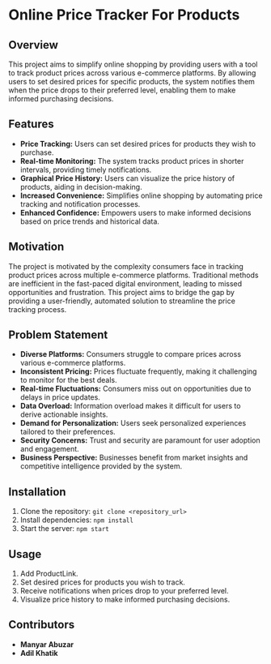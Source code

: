 # Online Price Tracker For Products

## Overview
This project aims to simplify online shopping by providing users with a tool to track product prices across various e-commerce platforms. By allowing users to set desired prices for specific products, the system notifies them when the price drops to their preferred level, enabling them to make informed purchasing decisions.

## Features
- **Price Tracking:** Users can set desired prices for products they wish to purchase.
- **Real-time Monitoring:** The system tracks product prices in shorter intervals, providing timely notifications.
- **Graphical Price History:** Users can visualize the price history of products, aiding in decision-making.
- **Increased Convenience:** Simplifies online shopping by automating price tracking and notification processes.
- **Enhanced Confidence:** Empowers users to make informed decisions based on price trends and historical data.

## Motivation
The project is motivated by the complexity consumers face in tracking product prices across multiple e-commerce platforms. Traditional methods are inefficient in the fast-paced digital environment, leading to missed opportunities and frustration. This project aims to bridge the gap by providing a user-friendly, automated solution to streamline the price tracking process.

## Problem Statement
- **Diverse Platforms:** Consumers struggle to compare prices across various e-commerce platforms.
- **Inconsistent Pricing:** Prices fluctuate frequently, making it challenging to monitor for the best deals.
- **Real-time Fluctuations:** Consumers miss out on opportunities due to delays in price updates.
- **Data Overload:** Information overload makes it difficult for users to derive actionable insights.
- **Demand for Personalization:** Users seek personalized experiences tailored to their preferences.
- **Security Concerns:** Trust and security are paramount for user adoption and engagement.
- **Business Perspective:** Businesses benefit from market insights and competitive intelligence provided by the system.

## Installation
1. Clone the repository: `git clone <repository_url>`
2. Install dependencies: `npm install`
3. Start the server: `npm start`

## Usage
1. Add ProductLink.
2. Set desired prices for products you wish to track.
3. Receive notifications when prices drop to your preferred level.
4. Visualize price history to make informed purchasing decisions.

## Contributors
- **Manyar Abuzar**
- **Adil Khatik**
